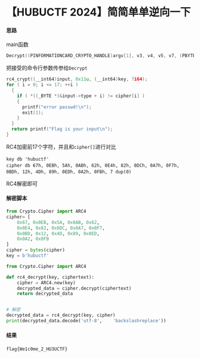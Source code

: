 # 【HUBUCTF 2024】简简单单逆向一下

#### 思路

main函数

```C++
Decrypt((PINFORMATIONCARD_CRYPTO_HANDLE)argv[1], v3, v4, v5, v7, (PBYTE *)argv[1]);
```

把接受的命令行参数传参给`Decrypt`​

```C++
rc4_crypt((__int64)input, 0x11u, (__int64)key, 7i64);
for ( i = 0; i <= 17; ++i )
  {
    if ( *((_BYTE *)&input->type + i) != cipher[i] )
    {
      printf("error passwd!\n");
      exit(1);
    }
  }
  return printf("Flag is your input\n");
}
```

RC4加密前17个字符，并且和`cipher[]`​进行对比

​`key db 'hubuctf'`  
​`cipher db 67h, 0EBh, 5Ah, 0ABh, 62h, 0E4h, 82h, 0DCh, 0A7h, 0F7h, 0BDh, 12h, 4Dh, 89h, 0EDh, 0A2h, 0FBh, 7 dup(0)`​

RC4解密即可

#### 解密脚本

```python
from Crypto.Cipher import ARC4
cipher= [
    0x67, 0x0EB, 0x5A, 0x0AB, 0x62, 
    0x0E4, 0x82, 0x0DC, 0x0A7, 0x0F7, 
    0x0BD, 0x12, 0x4D, 0x89, 0x0ED, 
    0x0A2, 0x0FB
] 
cipher = bytes(cipher)
key = b'hubuctf'

from Crypto.Cipher import ARC4

def rc4_decrypt(key, ciphertext):
    cipher = ARC4.new(key)
    decrypted_data = cipher.decrypt(ciphertext)
    return decrypted_data


# 解密
decrypted_data = rc4_decrypt(key, cipher)
print(decrypted_data.decode('utf-8',    'backslashreplace'))


```

#### 结果

​`flag{We1c0me_2_HU3UCTF}`​
